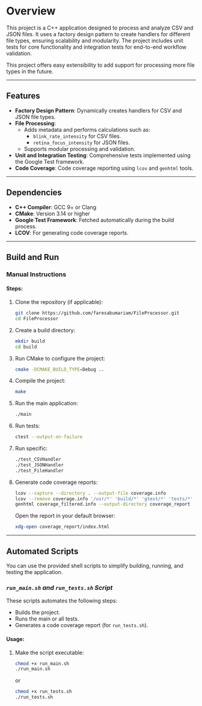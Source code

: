# Overview

This project is a C++ application designed to process and analyze CSV and JSON files. It uses a factory design pattern to create handlers for different file types, ensuring scalability and modularity. The project includes unit tests for core functionality and integration tests for end-to-end workflow validation.

This project offers easy extensibility to add support for processing more file types in the future.

---

## Features

- **Factory Design Pattern**: Dynamically creates handlers for CSV and JSON file types.
- **File Processing**: 
  - Adds metadata and performs calculations such as:
    - `blink_rate_intensity` for CSV files.
    - `retina_focus_intensity` for JSON files.
  - Supports modular processing and validation.
- **Unit and Integration Testing**: Comprehensive tests implemented using the Google Test framework.
- **Code Coverage**: Code coverage reporting using `lcov` and `genhtml` tools.

---

## Dependencies

- **C++ Compiler**: GCC 9+ or Clang
- **CMake**: Version 3.14 or higher
- **Google Test Framework**: Fetched automatically during the build process.
- **LCOV**: For generating code coverage reports.

---

## Build and Run

### **Manual Instructions**

#### Steps:
1. Clone the repository (if applicable):
    ```bash
    git clone https://github.com/faresabumariam/FileProcessor.git
    cd FileProcessor
    ```

2. Create a build directory:
    ```bash
    mkdir build
    cd build
    ```

3. Run CMake to configure the project:
    ```bash
    cmake -DCMAKE_BUILD_TYPE=Debug ..
    ```

4. Compile the project:
    ```bash
    make
    ```

5. Run the main application:
    ```bash
    ./main
    ```

6. Run tests:
    ```bash
    ctest --output-on-failure
    ```
7. Run specific:
    ```bash
    ./test_CSVHandler
    ./test_JSONHandler
    ./test_FileHandler
    ```

8. Generate code coverage reports:
    ```bash
    lcov --capture --directory . --output-file coverage.info
    lcov --remove coverage.info '/usr/*' 'build/*' 'gtest/*' 'tests/*' 'include/json.hpp' --output-file coverage_filtered.info
    genhtml coverage_filtered.info --output-directory coverage_report
    ```
    Open the report in your default browser:
    ```bash
    xdg-open coverage_report/index.html
    ```

---

## Automated Scripts

You can use the provided shell scripts to simplify building, running, and testing the application.

### *`run_main.sh` and *`run_tests.sh` Script**
These scripts automates the following steps:
- Builds the project.
- Runs the main or all tests.
- Generates a code coverage report (for `run_tests.sh`).

#### Usage:
1. Make the script executable:
   ```bash
   chmod +x run_main.sh
   ./run_main.sh
    ```

    or 

     ```bash
   chmod +x run_tests.sh
   ./run_tests.sh
    ```


